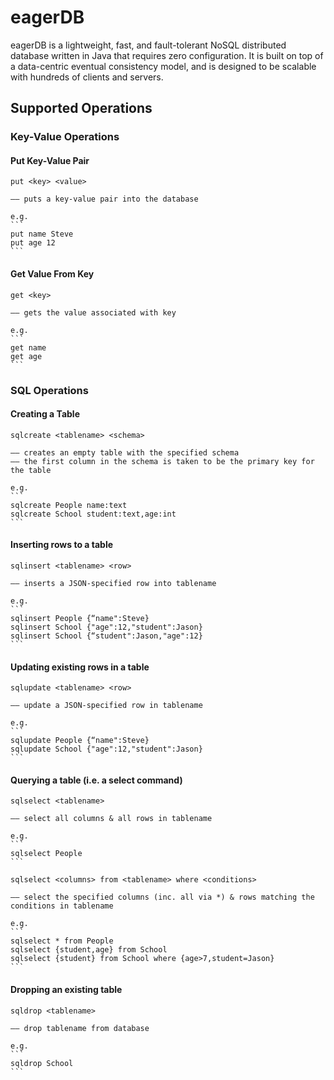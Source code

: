 # eagerDB

eagerDB is a lightweight, fast, and fault-tolerant NoSQL distributed database written in Java that requires zero configuration. It is built on top of a data-centric eventual consistency model, and is designed to be scalable with hundreds of clients and servers.

## Supported Operations

### Key-Value Operations

#### Put Key-Value Pair

`put <key> <value>`

    –– puts a key-value pair into the database
    
    e.g.
    ```
    put name Steve
    put age 12
    ```

#### Get Value From Key

`get <key>`

    –– gets the value associated with key
    
    e.g.
    ```
    get name
    get age
    ```

### SQL Operations

#### Creating a Table

`sqlcreate <tablename> <schema>`

    –– creates an empty table with the specified schema
    –– the first column in the schema is taken to be the primary key for the table
        
    e.g.
    ```
    sqlcreate People name:text
    sqlcreate School student:text,age:int
    ```

#### Inserting rows to a table

`sqlinsert <tablename> <row>`
    
    –– inserts a JSON-specified row into tablename
    
    e.g.
    ```
    sqlinsert People {“name":Steve}
    sqlinsert School {"age":12,"student":Jason}
    sqlinsert School {“student":Jason,"age":12}
    ```


#### Updating existing rows in a table

`sqlupdate <tablename> <row>`
    
    –– update a JSON-specified row in tablename
    
    e.g.
    ```
    sqlupdate People {“name":Steve}
    sqlupdate School {"age":12,"student":Jason}
    ```

#### Querying a table (i.e. a select command)

`sqlselect <tablename>`
    
    –– select all columns & all rows in tablename
    
    e.g.
    ```
    sqlselect People
    ```


`sqlselect <columns> from <tablename> where <conditions>`
   
    –– select the specified columns (inc. all via *) & rows matching the conditions in tablename
    
    e.g.
    ```
    sqlselect * from People
    sqlselect {student,age} from School 
    sqlselect {student} from School where {age>7,student=Jason}
    ```

#### Dropping an existing table

`sqldrop <tablename>` 
    
    –– drop tablename from database
    
    e.g.
    ```
    sqldrop School
    ```

